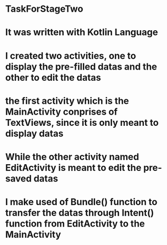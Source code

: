 # TaskForStageTwo
# It was written with Kotlin Language
# I created two activities, one to display the pre-filled datas and the other to edit the datas
# the first activity which is the MainActivity conprises of TextViews, since it is only meant to display datas
# While the other activity named EditActivity is meant to edit the pre-saved datas
# I make used of Bundle() function to transfer the datas through Intent() function from EditActivity to the MainActivity
